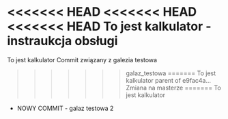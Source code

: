 <<<<<<< HEAD
<<<<<<< HEAD
<<<<<<< HEAD
To jest kalkulator - instraukcja obsługi
=======
To jest kalkulator
Commit związany z galezia testowa
>>>>>>> galaz_testowa
=======
To jest kalkulator
>>>>>>> parent of e9fac4a... Zmiana na masterze
=======
To jest kalkulator

- NOWY COMMIT - galaz testowa 2
